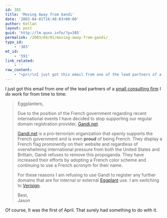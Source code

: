 ```yaml
---
id: 385
title: 'Moving Away from Gandi'
date: '2003-04-01T16:48:03+00:00'
author: Kellan
layout: post
guid: 'http://lm.quxx.info/?p=385'
permalink: /2003/04/01/moving-away-from-gandi/
typo_id:
    - '383'
mt_id:
    - '591'
link_related:
    - ''
raw_content:
    - "<p>\r\nI just got this email from one of the lead partners of a \r\n<a href=\\\"http://eggplantmedia.org\\\">small consulting firm</a> I do work for from time to time:\r\n<blockquote>\r\n<p>\r\nEggplanters,\r\n</p>\r\n<p>\r\nDue to the position of the French government regarding recent \r\ninternational events I have decided to stop supporting our regular \r\ndomain registration provider, <a href=\\\"http://www.gandi.net\\\">Gandi.net</a>.\r\n</p>\r\n<p>\r\n<a href=\\\"http://www.gandi.net\\\">Gandi.net</a> is a pro-terrorism organization that openly \r\nsupports the French government and is even <b>proud</b> of being French. They \r\ndisplay a French flag prominently on their website and regardless of \r\noverwhelming international pressure from both the United States and \r\nBrittain, Gandi refuses to remove this propoganda. They have increased \r\ntheir efforts by adopting a French color scheme and continuing to use a \r\nFrench acronym for their name.\r\n</p>\r\n<p>\r\nFor these reasons I am refusing to use Gandi to register any further \r\ndomains that are for internal or external <a href=\\\"http://eggplantmedia.org\\\">Eggplant</a> use. I am switching \r\nto <a href=\\\"http://www.textism.com/article/494/\\\">Verisign</a>.\r\n</p>\r\n<p>\r\nBest,<br />\r\nJason\r\n</p>\r\n</blockquote>\r\nOf course, It was the first of April.  That surely had something to do with it.\r\n</p>"
---
```


I just got this email from one of the lead partners of a [small consulting firm](http://eggplantmedia.org) I do work for from time to time:

> Eggplanters,
> 
> Due to the position of the French government regarding recent international events I have decided to stop supporting our regular domain registration provider, [Gandi.net](http://www.gandi.net).
> 
> [Gandi.net](http://www.gandi.net) is a pro-terrorism organization that openly supports the French government and is even **proud** of being French. They display a French flag prominently on their website and regardless of overwhelming international pressure from both the United States and Brittain, Gandi refuses to remove this propoganda. They have increased their efforts by adopting a French color scheme and continuing to use a French acronym for their name.
> 
> For these reasons I am refusing to use Gandi to register any further domains that are for internal or external [Eggplant](http://eggplantmedia.org) use. I am switching to [Verisign](http://www.textism.com/article/494/).
> 
> Best,  
> Jason

Of course, It was the first of April. That surely had something to do with it. 
